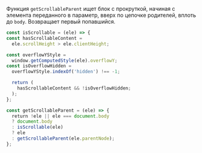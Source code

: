 Функция `getScrollableParent` ищет блок с прокруткой, начиная с элемента переданного в параметр, вверх по цепочке родителей, вплоть до `body`. Возвращает первый попавшийся.

```javascript
const isScrollable = (ele) => {
const hasScrollableContent =
  ele.scrollHeight > ele.clientHeight;

const overflowYStyle =
  window.getComputedStyle(ele).overflowY;
const isOverflowHidden =
  overflowYStyle.indexOf('hidden') !== -1;

  return (
    hasScrollableContent && !isOverflowHidden;
  );
};

const getScrollableParent = (ele) => {
  return !ele || ele === document.body
  ? document.body
  : isScrollable(ele)
  ? ele
  : getScrollableParent(ele.parentNode);
};
```
